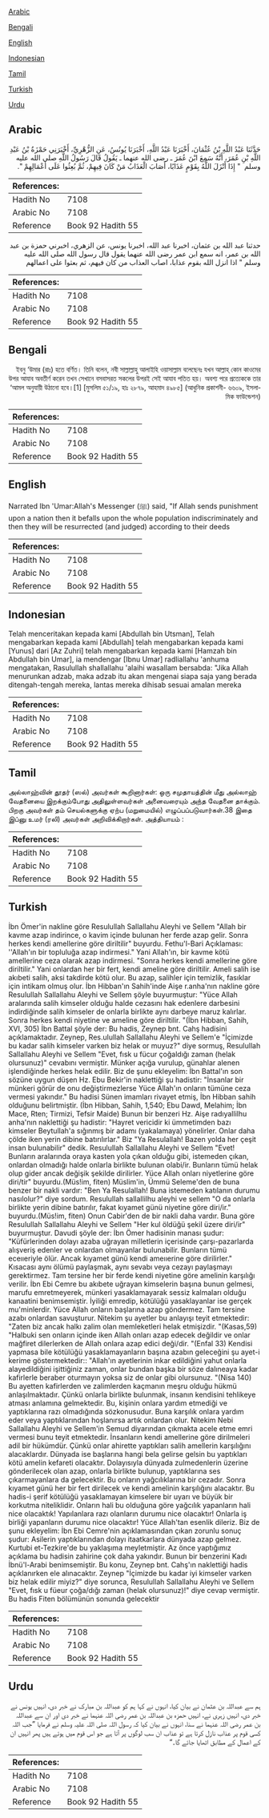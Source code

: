 [Arabic](#arabic)

[Bengali](#bengali)

[English](#english)

[Indonesian](#indonesian)

[Tamil](#tamil)

[Turkish](#turkish)

[Urdu](#urdu)

## Arabic


<div dir="rtl" lang="ar" style={{fontSize:'larger',backgroundColor:'#f8f9fa',padding:20}}>
حَدَّثَنَا عَبْدُ اللَّهِ بْنُ عُثْمَانَ، أَخْبَرَنَا عَبْدُ اللَّهِ، أَخْبَرَنَا يُونُسُ، عَنِ الزُّهْرِيِّ، أَخْبَرَنِي حَمْزَةُ بْنُ عَبْدِ اللَّهِ بْنِ عُمَرَ، أَنَّهُ سَمِعَ ابْنَ عُمَرَ ـ رضى الله عنهما ـ يَقُولُ قَالَ رَسُولُ اللَّهِ صلى الله عليه وسلم ‏ "‏ إِذَا أَنْزَلَ اللَّهُ بِقَوْمٍ عَذَابًا، أَصَابَ الْعَذَابُ مَنْ كَانَ فِيهِمْ، ثُمَّ بُعِثُوا عَلَى أَعْمَالِهِمْ ‏"‏‏.‏
</div>
<div style={{backgroundColor:'#f8f9fa',padding:20, marginBottom: 10}}><table> <thead> <tr> <th>References:</th> <th></th> </tr> </thead> <tbody><tr><td>Hadith No</td><td>7108</td></tr><tr><td>Arabic No</td><td>7108</td></tr><tr><td>Reference</td><td>Book 92 Hadith 55</td></tr></tbody></table></div>


<div dir="rtl" lang="ar" style={{fontSize:'larger',backgroundColor:'#f8f9fa',padding:20}}>
حدثنا عبد الله بن عثمان، اخبرنا عبد الله، اخبرنا يونس، عن الزهري، اخبرني حمزة بن عبد الله بن عمر، انه سمع ابن عمر رضى الله عنهما يقول قال رسول الله صلى الله عليه وسلم " اذا انزل الله بقوم عذابا، اصاب العذاب من كان فيهم، ثم بعثوا على اعمالهم
</div>
<div style={{backgroundColor:'#f8f9fa',padding:20, marginBottom: 10}}><table> <thead> <tr> <th>References:</th> <th></th> </tr> </thead> <tbody><tr><td>Hadith No</td><td>7108</td></tr><tr><td>Arabic No</td><td>7108</td></tr><tr><td>Reference</td><td>Book 92 Hadith 55</td></tr></tbody></table></div>

## Bengali


<div dir="rtl" lang="bn" style={{fontSize:'larger',backgroundColor:'#f8f9fa',padding:20}}>
ইবনু ‘উমার (রাঃ) হতে বর্ণিত। তিনি বলেন, নবী সাল্লাল্লাহু আলাইহি ওয়াসাল্লাম বলেছেনঃ যখন আল্লাহ্ কোন কাওমের উপর আযাব অবতীর্ণ করেন তখন সেখানে বসবাসরত সকলের উপরই সেই আযাব পতিত হয়। অবশ্য পরে প্রত্যেককে তার ‘আমল অনুযায়ী উঠানো হবে।[1] [মুসলিম ৫১/১৯, হাঃ ২৮৭৯, আহমাদ ৪৯৮৫] (আধুনিক প্রকাশনী- ৬৬০৯, ইসলামিক ফাউন্ডেশন)
</div>
<div style={{backgroundColor:'#f8f9fa',padding:20, marginBottom: 10}}><table> <thead> <tr> <th>References:</th> <th></th> </tr> </thead> <tbody><tr><td>Hadith No</td><td>7108</td></tr><tr><td>Arabic No</td><td>7108</td></tr><tr><td>Reference</td><td>Book 92 Hadith 55</td></tr></tbody></table></div>

## English


<div dir="ltr" lang="en" style={{fontSize:'larger',backgroundColor:'#f8f9fa',padding:20}}>
Narrated Ibn 'Umar:Allah's Messenger (ﷺ) said, "If Allah sends punishment upon a nation then it befalls upon the whole population indiscriminately and then they will be resurrected (and judged) according to their deeds
</div>
<div style={{backgroundColor:'#f8f9fa',padding:20, marginBottom: 10}}><table> <thead> <tr> <th>References:</th> <th></th> </tr> </thead> <tbody><tr><td>Hadith No</td><td>7108</td></tr><tr><td>Arabic No</td><td>7108</td></tr><tr><td>Reference</td><td>Book 92 Hadith 55</td></tr></tbody></table></div>

## Indonesian


<div dir="ltr" lang="id" style={{fontSize:'larger',backgroundColor:'#f8f9fa',padding:20}}>
Telah menceritakan kepada kami [Abdullah bin Utsman], Telah mengabarkan kepada kami [Abdullah] telah mengabarkan kepada kami [Yunus] dari [Az Zuhri] telah mengabarkan kepada kami [Hamzah bin Abdullah bin Umar], ia mendengar [Ibnu Umar] radliallahu 'anhuma mengatakan, Rasulullah shallallahu 'alaihi wasallam bersabda: "Jika Allah menurunkan adzab, maka adzab itu akan mengenai siapa saja yang berada ditengah-tengah mereka, lantas mereka dihisab sesuai amalan mereka
</div>
<div style={{backgroundColor:'#f8f9fa',padding:20, marginBottom: 10}}><table> <thead> <tr> <th>References:</th> <th></th> </tr> </thead> <tbody><tr><td>Hadith No</td><td>7108</td></tr><tr><td>Arabic No</td><td>7108</td></tr><tr><td>Reference</td><td>Book 92 Hadith 55</td></tr></tbody></table></div>

## Tamil


<div dir="ltr" lang="ta" style={{fontSize:'larger',backgroundColor:'#f8f9fa',padding:20}}>
அல்லாஹ்வின் தூதர் (ஸல்) அவர்கள் கூறினார்கள்: ஒரு சமுதாயத்தின் மீது அல்லாஹ் வேதனையை இறக்கும்போது அதிலுள்ளவர்கள் அனைவரையும் அந்த வேதனை தாக்கும். பிறகு அவர்கள் தம் செயல்களுக்கு ஏற்ப (மறுமையில்) எழுப்பப்படுவார்கள்.38 இதை இப்னு உமர் (ரலி) அவர்கள் அறிவிக்கிறார்கள். அத்தியாயம் :
</div>
<div style={{backgroundColor:'#f8f9fa',padding:20, marginBottom: 10}}><table> <thead> <tr> <th>References:</th> <th></th> </tr> </thead> <tbody><tr><td>Hadith No</td><td>7108</td></tr><tr><td>Arabic No</td><td>7108</td></tr><tr><td>Reference</td><td>Book 92 Hadith 55</td></tr></tbody></table></div>

## Turkish


<div dir="ltr" lang="tr" style={{fontSize:'larger',backgroundColor:'#f8f9fa',padding:20}}>
İbn Ömer'in nakline göre Resulullah Sallallahu Aleyhi ve Sellem "Allah bir kavme azap indirince, o kavim içinde bulunan her ferde azap gelir. Sonra herkes kendi amellerine göre diriltilir" buyurdu. Fethu'l-Bari Açıklaması: ''Allah'ın bir topluluğa azap indirmesi." Yani Allah'ın, bir kavme kötü amellerine ceza olarak azap indirmesi. "Sonra herkes kendi amellerine göre diriltilir." Yani onlardan her bir fert, kendi ameline göre diriltilir. Ameli salih ise akıbeti salih, aksi takdirde kötü olur. Bu azap, salihler için temizlik, fasıklar için intikam olmuş olur. İbn Hibban'ın Sahih'inde Aişe r.anha'nın nakline göre Resulullah Sallallahu Aleyhi ve Sellem şöyle buyurmuştur: "Yüce Allah aralarında salih kimseler olduğu halde cezasını hak edenlere darbesini indirdiğinde salih kimseler de onlarla birlikte aynı darbeye maruz kalırlar. Sonra herkes kendi niyetine ve ameline göre diriltilir. "(İbn Hibban, Sahih, XVI, 305) İbn Battal şöyle der: Bu hadis, Zeynep bnt. Cahş hadisini açıklamaktadır. Zeynep, Res.ulullah Sallallahu Aleyhi ve Sellem'e "İçimizde bu kadar salih kimseler varken biz helak or muyuz?" diye sormuş, Resulullah Sallallahu Aleyhi ve Sellem "Evet, fısk u fücur çoğaldığı zaman (helak olursunuz)" cevabını vermiştir. Münker açığa vurulup, günahlar alenen işlendiğinde herkes helak edilir. Biz de şunu ekleyelim: İbn Battal'ın son sözüne uygun düşen Hz. Ebu Bekir'in naklettiği şu hadistir: "İnsanlar bir münkeri görür de onu değiştirmezlerse Yüce Allah'ın onların tümüne ceza vermesi yakındır." Bu hadisi Sünen imamları rivayet etmiş, İbn Hibban sahih olduğunu belirtmiştir. (İbn Hibban, Sahih, 1,540; Ebu Dawd, Melahim; İbn Mace, Rten; Tirmizi, Tefsir Maide) Bunun bir benzeri Hz. Aişe radıyallilhu anha'nın naklettiği şu hadistir: "Hayret vericidir ki ümmetimden bazı kimseler Beytullah'a sığınmış bir adamı (yakalamaya) yönelirler. Onlar daha çölde iken yerin dibine batırılırlar." Biz "Ya Resulallah! Bazen yolda her çeşit insan bulunabilir" dedik. Resulullah Sallallahu Aleyhi ve Sellem "Evet! Bunların aralarında oraya kasten yola çıkan olduğu gibi, istemeden çıkan, onlardan olmadığı halde onlarla birlikte bulunan olabi/ir. Bunların tümü helak olup gider ancak değişik şekilde dirilirler. Yüce Allah onları niyetlerine göre diri/tir" buyurdu.(Müs!im, fiten) Müslim'in, Ümmü Seleme'den de buna benzer bir nakli vardır: "Ben Ya Resulallah! Buna istemeden katılanın durumu nasılolur?" diye sordum. Resulullah sallallilhu aleyhi ve sellem "O da onlarla birlikte yerin dibine batırılır, fakat kıyamet günü niyetine göre diri/ir." buyurdu.(Müs!im, fiten) Onun Cabir'den de bir nakli daha vardır. Buna göre Resulullah Sallallahu Aleyhi ve Sellem "Her kul öldüğü şekil üzere diri/ir" buyurmuştur. Davudi şöyle der: İbn Ömer hadisinin manası şudur: "Küfürlerinden dolayı azaba uğrayan milletlerin içerisinde çarşı-pazarlarda alışveriş edenler ve onlardan olmayanlar bulunabilir. Bunların tümü eceııeriyle ölür. Ancak kıyamet günü kendi ameııerine göre dirilirler." Kısacası aynı ölümü paylaşmak, aynı sevabı veya cezayı paylaşmayı gerektirmez. Tam tersine her bir ferde kendi niyetine göre amelinin karşılığı verilir. İbn Ebi Cemre bu akıbete uğrayan kimselerin başına bunun gelmesi, marufu emretmeyerek, münkeri yasaklamayarak sessiz kalmaları olduğu kanaatini benimsemiştir. İyiliği emredip, kötülüğü yasaklayanlar ise gerçek mu'minlerdir. Yüce Allah onların başlarına azap göndermez. Tam tersine azabı onlardan savuşturur. Nitekim şu ayetler bu anlayışı teyit etmektedir: "Zaten biz ancak halkı zalim olan memleketleri helak etmişizdir. "(Kasas,59) "Halbuki sen onların içinde iken Allah onları azap edecek değildir ve onlar mağfiret dilerlerken de Allah onlara azap edici deği/dir. "(Enfal 33) Kendisi yapmasa bile kötülüğü yasaklamayanların başına azabın geleceğini şu ayet-i kerime göstermektedir:: "Allah'ın ayetlerinin inkar edildiğini yahut onlarla alayedildiğini işittiğiniz zaman, onlar bundan başka bir söze dalıneaya kadar kafirlerle beraber oturmayın yoksa siz de onlar gibi olursunuz. "(Nisa 140) Bu ayetten kafirlerden ve zalimlerden kaçmanın meşru olduğu hükmü anlaşılmaktadır. Çünkü onlarla birlikte bulunmak, insanın kendisini tehlikeye atması anlamına gelmektedir. Bu, kişinin onlara yardım etmediği ve yaptıklarına razı olmadığında sözkonusudur. Buna karşılık onlara yardım eder veya yaptıklarından hoşlanırsa artık onlardan olur. Nitekim Nebi Sallallahu Aleyhi ve Sellem'in Semud diyarından çıkmakta acele etme emri vermesi bunu teyit etmektedir. İnsanların kendi amellerine göre dirilmeleri adil bir hükümdür. Çünkü onlar ahirette yaptıkları salih amellerin karşılığını alacaklardır. Dünyada ise başlarına hangi bela gelirse gelsin bu yaptıkları kötü amelin kefareti olacaktır. Dolayısıyla dünyada zulmedenlerin üzerine gönderilecek olan azap, onlarla birlikte bulunup, yaptıklarına ses çıkarmayanlara da gelecektir. Bu onların yağcılıklarına bir cezadır. Sonra kıyamet günü her bir fert dirilecek ve kendi amelinin karşılığını alacaktır. Bu hadis-i şerif kötülüğü yasaklamayan kimselere bir uyarı ve büyük bir korkutma niteliklidir. Onların hali bu olduğuna göre yağcılık yapanların hali nice olacaktık! Yapılanlara razı olanların durumu nice olacaktır! Onlarla iş birliği yapanların durumu nice olacaktır! Yüce Allah'tan esenlik dileriz. Biz de şunu ekleyelim: İbn Ebi Cemre'nin açıklamasından çıkan zorunlu sonuç şudur: Asilerin yaptıklarından dolayı itaatkarlara dünyada azap gelmez. Kurtubi et-Tezkire'de bu yaklaşıma meyletmiştir. Az önce yaptığımız açıklama bu hadisin zahirine çok daha yakındır. Bunun bir benzerini Kadı İbnü'l-Arabi benimsemiştir. Bu konu, Zeynep bnt. Cahş'ın naklettiği hadis açıklanırken ele alınacaktır. Zeynep "İçimizde bu kadar iyi kimseler varken biz helak edilir miyiz?" diye sorunca, Resulullah Sallallahu Aleyhi ve Sellem "Evet, fısk u füeur çoğa/dığı zaman (helak olursunuz)!" diye cevap vermiştir. Bu hadis Fiten bölümünün sonunda gelecektir
</div>
<div style={{backgroundColor:'#f8f9fa',padding:20, marginBottom: 10}}><table> <thead> <tr> <th>References:</th> <th></th> </tr> </thead> <tbody><tr><td>Hadith No</td><td>7108</td></tr><tr><td>Arabic No</td><td>7108</td></tr><tr><td>Reference</td><td>Book 92 Hadith 55</td></tr></tbody></table></div>

## Urdu


<div dir="rtl" lang="ur" style={{fontSize:'larger',backgroundColor:'#f8f9fa',padding:20}}>
ہم سے عبداللہ بن عثمان نے بیان کیا، انہوں نے کہا ہم کو عبداللہ بن مبارک نے خبر دی، انہیں یونس نے خبر دی، انہیں زہری نے، انہیں حمزہ بن عبداللہ بن عمر رضی اللہ عنہما نے خبر دی اور ان سے عبداللہ بن عمر رضی اللہ عنہما نے سنا، انہوں نے بیان کیا کہ رسول اللہ صلی اللہ علیہ وسلم نے فرمایا ”جب اللہ کسی قوم پر عذاب نازل کرتا ہے تو عذاب ان سب لوگوں پر آتا ہے جو اس قوم میں ہوتے ہیں پھر انہیں ان کے اعمال کے مطابق اٹھایا جائے گا۔“
</div>
<div style={{backgroundColor:'#f8f9fa',padding:20, marginBottom: 10}}><table> <thead> <tr> <th>References:</th> <th></th> </tr> </thead> <tbody><tr><td>Hadith No</td><td>7108</td></tr><tr><td>Arabic No</td><td>7108</td></tr><tr><td>Reference</td><td>Book 92 Hadith 55</td></tr></tbody></table></div>